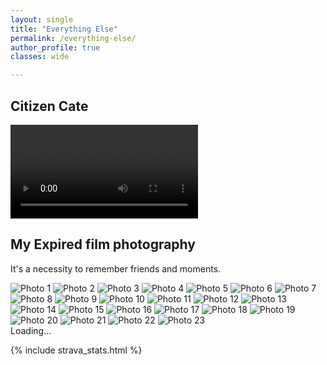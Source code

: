```yaml
---
layout: single
title: "Everything Else"
permalink: /everything-else/
author_profile: true
classes: wide

---
```




## Citizen Cate

<div class="video-container">
  <video controls>
    <source src="/assets/videos/DSC_0106.MOV" type="video/mp4">
    Your browser does not support the video tag.
  </video>
</div>


## My Expired film photography
It's a necessity to remember friends and moments.
<div class="photo-grid">
  <img src="/assets/images/everything_else/1.03.jpeg" alt="Photo 1">
  <img src="/assets/images/everything_else/1.5.jpeg" alt="Photo 2">
  <img src="/assets/images/everything_else/1.07.jpeg" alt="Photo 3">
  <img src="/assets/images/everything_else/1.49.jpeg" alt="Photo 4">
  <img src="/assets/images/everything_else/10.26.jpeg" alt="Photo 5">
  <img src="/assets/images/everything_else/12.05.jpeg" alt="Photo 6">
  <img src="/assets/images/everything_else/12.38.jpeg" alt="Photo 7">
  <img src="/assets/images/everything_else/12.46.jpeg" alt="Photo 8">
  <img src="/assets/images/everything_else/12.55.jpeg" alt="Photo 9">
  <img src="/assets/images/everything_else/13.0.jpeg" alt="Photo 10">
  <img src="/assets/images/everything_else/13.00.jpeg" alt="Photo 11">
  <img src="/assets/images/everything_else/13.4.jpeg" alt="Photo 12">
  <img src="/assets/images/everything_else/13.05.jpeg" alt="Photo 13">
  <img src="/assets/images/everything_else/13.07.jpeg" alt="Photo 14">
  <img src="/assets/images/everything_else/13.49.jpeg" alt="Photo 15">
  <img src="/assets/images/everything_else/13.56.jpeg" alt="Photo 16">
  <img src="/assets/images/everything_else/14.02.jpeg" alt="Photo 17">
  <img src="/assets/images/everything_else/14.04.jpeg" alt="Photo 18">
  <img src="/assets/images/everything_else/14.6.jpeg" alt="Photo 19">
  <img src="/assets/images/everything_else/14.07.jpeg" alt="Photo 20">
  <img src="/assets/images/everything_else/14.27.jpeg" alt="Photo 21">
  <img src="/assets/images/everything_else/14.32.jpeg" alt="Photo 22">
  <img src="/assets/images/everything_else/14.42.jpeg" alt="Photo 23">


  <div id="strava-stats">Loading...</div>

{% include strava_stats.html %}